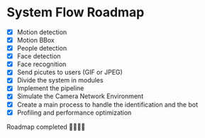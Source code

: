 
# System Flow Roadmap

- [x] Motion detection 
- [x] Motion BBox  
- [x] People detection
- [x] Face detection
- [x] Face recognition
- [x] Send picutes to users (GIF or JPEG)
- [x] Divide the system in modules
- [x] Implement the pipeline
- [x] Simulate the Camera Network Environment
- [x] Create a main process to handle the identification and the bot
- [x] Profiling and performance optimization

Roadmap completed 💪🏻🔥🫡
